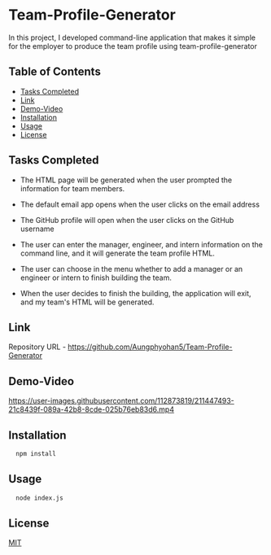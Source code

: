 # Team-Profile-Generator

In this project, I developed command-line application that makes it simple for the employer to produce the team profile using team-profile-generator


## Table of Contents

- [Tasks Completed](#TaskCompleted)
- [Link](#Link)
- [Demo-Video](#Demo-Video)
- [Installation](#Installation)
- [Usage](#Usage)
- [License](#license)



## Tasks Completed

- The HTML page will be generated when the user prompted the information for team members.

- The default email app opens when the user clicks on the email address

- The GitHub profile will open when the user clicks on the GitHub username

- The user can enter the manager, engineer, and intern information on the command line, and it will generate the team profile HTML. 

- The user can choose in the menu whether to add a manager or an engineer or intern to finish building the team.

- When the user decides to finish the building, the application will exit, and my team's HTML will be generated.




## Link


Repository URL  - https://github.com/Aungphyohan5/Team-Profile-Generator


## Demo-Video

https://user-images.githubusercontent.com/112873819/211447493-21c8439f-089a-42b8-8cde-025b76eb83d6.mp4

## Installation


```bash
  npm install 
```
    

## Usage


```bash
  node index.js 
```





## License

[MIT](https://choosealicense.com/licenses/mit/)

